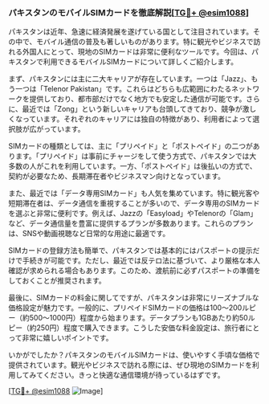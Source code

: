 ### パキスタンのモバイルSIMカードを徹底解説[[TG💪+ @esim1088](https://t.me/s/esim1088)]

パキスタンは近年、急速に経済発展を遂げている国として注目されています。その中で、モバイル通信の普及も著しいものがあります。特に観光やビジネスで訪れる外国人にとって、現地のSIMカードは非常に便利なツールです。今回は、パキスタンで利用できるモバイルSIMカードについて詳しくご紹介します。

まず、パキスタンには主に二大キャリアが存在しています。一つは「Jazz」、もう一つは「Telenor Pakistan」です。これらはどちらも広範囲にわたるネットワークを提供しており、都市部だけでなく地方でも安定した通信が可能です。さらに、最近では「Zong」という新しいキャリアも台頭してきており、競争が激しくなっています。それぞれのキャリアには独自の特徴があり、利用者によって選択肢が広がっています。

SIMカードの種類としては、主に「プリペイド」と「ポストペイド」の二つがあります。「プリペイド」は事前にチャージをして使う方式で、パキスタンでは大多数の人がこれを利用しています。一方、「ポストペイド」は後払いの方式で、契約が必要なため、長期滞在者やビジネスマン向けとなっています。

また、最近では「データ専用SIMカード」も人気を集めています。特に観光客や短期滞在者は、データ通信を重視することが多いので、データ専用のSIMカードを選ぶと非常に便利です。例えば、Jazzの「Easyload」やTelenorの「Glam」など、データ通信量を豊富に提供するプランが多数あります。これらのプランは、SNSや動画視聴など日常的な用途に最適です。

SIMカードの登録方法も簡単で、パキスタンでは基本的にはパスポートの提示だけで手続きが可能です。ただし、最近では反テロ法に基づいて、より厳格な本人確認が求められる場合もあります。このため、渡航前に必ずパスポートの準備をしておくことが推奨されます。

最後に、SIMカードの料金に関してですが、パキスタンは非常にリーズナブルな価格設定が魅力です。一般的に、プリペイドSIMカードの価格は100〜200ルピー（約500〜1000円）程度から始まります。データプランも1GBあたり約50ルピー（約250円）程度で購入できます。こうした安価な料金設定は、旅行者にとって非常に嬉しいポイントです。

いかがでしたか？パキスタンのモバイルSIMカードは、使いやすく手頃な価格で提供されています。観光やビジネスで訪れる際には、ぜひ現地のSIMカードを利用してみてください。きっと快適な通信環境が待っているはずです。

[[TG💪+ @esim1088](https://t.me/s/esim1088) ![Image](https://i.postimg.cc/Y0z9fWf4/image.png)]